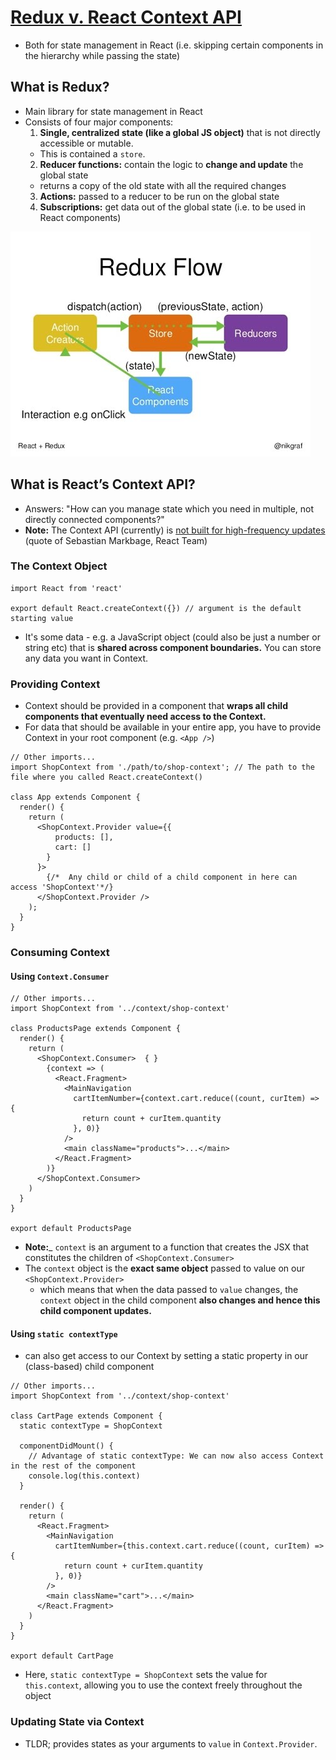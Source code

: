 # [Redux v. React Context API](https://academind.com/learn/react/redux-vs-context-api/)
* Both for state management in React (i.e. skipping certain components in the hierarchy while passing the state)

## What is Redux?
* Main library for state management in React
* Consists of four major components:
  1. __Single, centralized state (like a global JS object)__ that is not directly accessible or mutable.
    * This is contained a `store`.
  2. __Reducer functions:__ contain the logic to __change and update__ the global state
    * returns a copy of the old state with all the required changes
  3. __Actions:__ passed to a reducer to be run on the global state
  4. __Subscriptions:__ get data out of the global state (i.e. to be used in React components)

![](../images/redux_data_flow.jpg)

## What is React’s Context API?
* Answers: "How can you manage state which you need in multiple, not directly connected components?"
* __Note:__ The Context API (currently) is [not built for high-frequency updates](https://github.com/facebook/react/issues/14110#issuecomment-448074060) (quote of Sebastian Markbage, React Team)


### The Context Object
```
import React from 'react'

export default React.createContext({}) // argument is the default starting value
```
* It's some data - e.g. a JavaScript object (could also be just a number or string etc) that is __shared across component boundaries.__ You can store any data you want in Context.

### Providing Context
* Context should be provided in a component that __wraps all child components that eventually need access to the Context.__
* For data that should be available in your entire app, you have to provide Context in your root component (e.g. `<App />`)

```
// Other imports...
import ShopContext from './path/to/shop-context'; // The path to the file where you called React.createContext()

class App extends Component {
  render() {
    return (
      <ShopContext.Provider value={{
          products: [],
          cart: []
        }
      }>
        {/*  Any child or child of a child component in here can access 'ShopContext'*/}
      </ShopContext.Provider />
    );
  }
}
```

### Consuming Context
#### Using `Context.Consumer`
```
// Other imports...
import ShopContext from '../context/shop-context'

class ProductsPage extends Component {
  render() {
    return (
      <ShopContext.Consumer>  { }
        {context => (
          <React.Fragment>
            <MainNavigation
              cartItemNumber={context.cart.reduce((count, curItem) => {
                return count + curItem.quantity
              }, 0)}
            />
            <main className="products">...</main>
          </React.Fragment>
        )}
      </ShopContext.Consumer>
    )
  }
}

export default ProductsPage
```
* __Note:___ `context` is an argument to a function that creates the JSX that constitutes the children of `<ShopContext.Consumer>`
* The `context` object is the __exact same object__ passed to value on our `<ShopContext.Provider>`
  * which means that when the data passed to `value` changes, the `context` object in the child component __also changes and hence this child component updates.__

#### Using `static contextType`
* can also get access to our Context by setting a static property in our (class-based) child component

```
// Other imports...
import ShopContext from '../context/shop-context'

class CartPage extends Component {
  static contextType = ShopContext

  componentDidMount() {
    // Advantage of static contextType: We can now also access Context in the rest of the component
    console.log(this.context)
  }

  render() {
    return (
      <React.Fragment>
        <MainNavigation
          cartItemNumber={this.context.cart.reduce((count, curItem) => {
            return count + curItem.quantity
          }, 0)}
        />
        <main className="cart">...</main>
      </React.Fragment>
    )
  }
}

export default CartPage
```
* Here, `static contextType = ShopContext` sets the value for `this.context`, allowing you to use the context freely throughout the object

### Updating State via Context
* TLDR; provides states as your arguments to `value` in `Context.Provider`.
